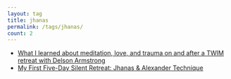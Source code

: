 ```yaml
---
layout: tag
title: jhanas
permalink: /tags/jhanas/
count: 2
---
```


- [What I learned about meditation, love, and trauma on and after a TWIM retreat with Delson Armstrong](https://kryptokommun.ist/meditation/jhanas/therapy/english/2024/01/01/what-i-learned-about-meditation-love-and-trauma-on-and-after-a-twim-retreat-with-delson-armstrong.html)
- [My First Five-Day Silent Retreat: Jhanas &amp; Alexander Technique](https://kryptokommun.ist/meditation/jhanas/therapy/english/2023/04/20/my-first-five-day-silent-retreat-jhanas-and-alexander-technique.html)

